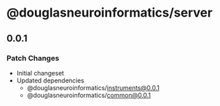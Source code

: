 # @douglasneuroinformatics/server

## 0.0.1

### Patch Changes

- Initial changeset
- Updated dependencies
  - @douglasneuroinformatics/instruments@0.0.1
  - @douglasneuroinformatics/common@0.0.1
